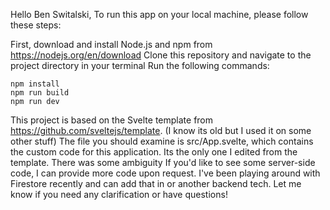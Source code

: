 Hello Ben Switalski,
To run this app on your local machine, please follow these steps:

First, download and install Node.js and npm from https://nodejs.org/en/download
Clone this repository and navigate to the project directory in your terminal
Run the following commands:

```
npm install
npm run build
npm run dev
```

This project is based on the Svelte template from https://github.com/sveltejs/template. (I know its old but I used it on some other stuff)
The file you should examine is src/App.svelte, which contains the custom code for this application. Its the only one I edited from the template. 
There was some ambiguity If you'd like to see some server-side code, I can provide more code upon request. I've been playing around with Firestore recently and can add that in or another backend tech. 
Let me know if you need any clarification or have questions!
